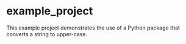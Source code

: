 # example_project

This example project demonstrates the use of a Python package that converts a string to upper-case.
